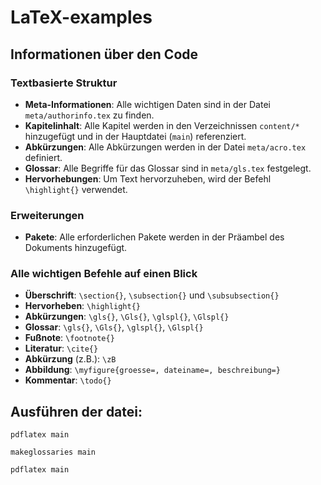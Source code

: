 # LaTeX-examples

## Informationen über den Code

### Textbasierte Struktur
- **Meta-Informationen**: Alle wichtigen Daten sind in der Datei `meta/authorinfo.tex` zu finden.
- **Kapitelinhalt**: Alle Kapitel werden in den Verzeichnissen `content/*` hinzugefügt und in der Hauptdatei (`main`) referenziert.
- **Abkürzungen**: Alle Abkürzungen werden in der Datei `meta/acro.tex` definiert.
- **Glossar**: Alle Begriffe für das Glossar sind in `meta/gls.tex` festgelegt.
- **Hervorhebungen**: Um Text hervorzuheben, wird der Befehl `\highlight{}` verwendet.

### Erweiterungen
- **Pakete**: Alle erforderlichen Pakete werden in der Präambel des Dokuments hinzugefügt.

### Alle wichtigen Befehle auf einen Blick
- **Überschrift**: `\section{}`, `\subsection{}` und `\subsubsection{}`
- **Hervorheben**: `\highlight{}`
- **Abkürzungen**: `\gls{}`, `\Gls{}`, `\glspl{}`, `\Glspl{}`
- **Glossar**: `\gls{}`, `\Gls{}`, `\glspl{}`, `\Glspl{}`
- **Fußnote**: `\footnote{}`
- **Literatur**: `\cite{}`
- **Abkürzung** (z.B.): `\zB`
- **Abbildung**: `\myfigure{groesse=, dateiname=, beschreibung=}`
- **Kommentar**: `\todo{}`

## Ausführen der datei: 

`pdflatex main`

`makeglossaries main`

`pdflatex main`